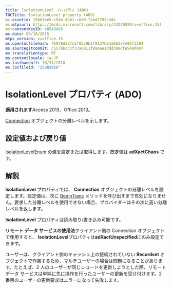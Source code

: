 ```yaml
---
title: IsolationLevel プロパティ (ADO)
TOCTitle: IsolationLevel property (ADO)
ms:assetid: 19461be5-c94b-4b61-ce08-7abdf702c3dc
ms:mtpsurl: https://msdn.microsoft.com/library/JJ248939(v=office.15)
ms:contentKeyID: 48543493
ms.date: 09/18/2015
mtps_version: v=office.15
ms.openlocfilehash: 76978d33fc5f82c9b1f8137b64a663e7e95f2204
ms.sourcegitcommit: c557bbcccf37a6011f89aae1ddd399dfe549d087
ms.translationtype: MT
ms.contentlocale: ja-JP
ms.lasthandoff: 10/31/2018
ms.locfileid: "25883058"
---
```

# <a name="isolationlevel-property-ado"></a>IsolationLevel プロパティ (ADO)


**適用されます**Access 2013、Office 2013。

[Connection](connection-object-ado.md) オブジェクトの分離レベルを示します。

## <a name="settings-and-return-values"></a>設定値および戻り値

[IsolationLevelEnum](isolationlevelenum.md) の値を設定または取得します。既定値は **adXactChaos** です。

## <a name="remarks"></a>解説

**IsolationLevel** プロパティでは、 **Connection** オブジェクトの分離レベルを設定します。設定値は、次に [BeginTrans](begintrans-committrans-and-rollbacktrans-methods-ado.md) メソッドを呼び出すまで有効になりません。要求した分離レベルを使用できない場合、プロバイダーはその次に高い分離レベルを返します。

**IsolationLevel** プロパティは読み取り/書き込み可能です。

**リモート データ サービスの使用法**クライアント側の Connection オブジェクトで使用すると、 **IsolationLevel**プロパティは**adXactUnspecified**にのみ設定できます。

ユーザーは、クライアント側のキャッシュ上の接続されていない **Recordset** オブジェクトで作業するため、マルチユーザーの場合は問題になることがあります。たとえば、2 人のユーザーが同じレコードを更新しようとした際、リモート データ サービスは単純に先に操作を行ったユーザーの更新を受け付けます。2 番目のユーザーの更新要求はエラーになって失敗します。

